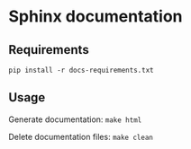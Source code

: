# Sphinx documentation
## Requirements
``pip install -r docs-requirements.txt``
## Usage
Generate documentation:
``make html``

Delete documentation files:
``make clean``